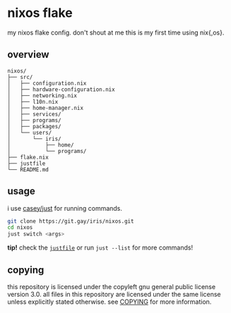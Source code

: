 # nixos flake

my nixos flake config. don't shout at me this is my first time using nix{,os}.

## overview

```
nixos/
├── src/
│   ├── configuration.nix
│   ├── hardware-configuration.nix
│   ├── networking.nix
│   ├── l10n.nix
│   ├── home-manager.nix
│   ├── services/
│   ├── programs/
│   ├── packages/
│   └── users/
│       └── iris/
│           ├── home/
│           └── programs/
├── flake.nix
├── justfile
└── README.md
```

## usage

i use [casey/just](https://github.com/casey/just) for running commands.

```sh
git clone https://git.gay/iris/nixos.git
cd nixos
just switch <args>
```
**tip!** check the [`justfile`](justfile) or run `just --list` for more commands!



## copying

this repository is licensed under the copyleft gnu general public license version 3.0.
all files in this repository are licensed under the same license unless explicitly stated otherwise.
see [COPYING](COPYING) for more information.
